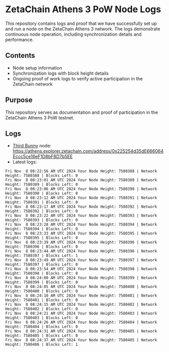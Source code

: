 # ZetaChain Athens 3 PoW Node Logs
This repository contains logs and proof that we have successfully set up and run a node on the ZetaChain Athens 3 network. The logs demonstrate continuous node operation, including synchronization details and performance.

## Contents
- Node setup information
- Synchronization logs with block height details
- Ongoing proof of work logs to verify active participation in the ZetaChain network

## Purpose
This repository serves as documentation and proof of participation in the ZetaChain Athens 3 PoW testnet.

## Logs

- [Third Bunny](https://thirdbunny.xyz/) node: https://athens.explorer.zetachain.com/address/0x225254d35dE666064Eccc5ce16eF1D8bF8D7b5EE
- Latest logs:
```
Fri Nov  8 08:22:56 AM UTC 2024 Your Node Height: 7580388 | Network Height: 7580388 | Blocks Left: 0
Fri Nov  8 08:23:01 AM UTC 2024 Your Node Height: 7580389 | Network Height: 7580389 | Blocks Left: 0
Fri Nov  8 08:23:06 AM UTC 2024 Your Node Height: 7580390 | Network Height: 7580390 | Blocks Left: 0
Fri Nov  8 08:23:12 AM UTC 2024 Your Node Height: 7580391 | Network Height: 7580391 | Blocks Left: 0
Fri Nov  8 08:23:17 AM UTC 2024 Your Node Height: 7580392 | Network Height: 7580392 | Blocks Left: 0
Fri Nov  8 08:23:22 AM UTC 2024 Your Node Height: 7580393 | Network Height: 7580393 | Blocks Left: 0
Fri Nov  8 08:23:28 AM UTC 2024 Your Node Height: 7580394 | Network Height: 7580394 | Blocks Left: 0
Fri Nov  8 08:23:33 AM UTC 2024 Your Node Height: 7580395 | Network Height: 7580395 | Blocks Left: 0
Fri Nov  8 08:23:39 AM UTC 2024 Your Node Height: 7580396 | Network Height: 7580396 | Blocks Left: 0
Fri Nov  8 08:23:44 AM UTC 2024 Your Node Height: 7580396 | Network Height: 7580397 | Blocks Left: 1
Fri Nov  8 08:23:49 AM UTC 2024 Your Node Height: 7580397 | Network Height: 7580397 | Blocks Left: 0
Fri Nov  8 08:23:54 AM UTC 2024 Your Node Height: 7580398 | Network Height: 7580398 | Blocks Left: 0
Fri Nov  8 08:24:00 AM UTC 2024 Your Node Height: 7580399 | Network Height: 7580399 | Blocks Left: 0
Fri Nov  8 08:24:05 AM UTC 2024 Your Node Height: 7580400 | Network Height: 7580400 | Blocks Left: 0
Fri Nov  8 08:24:10 AM UTC 2024 Your Node Height: 7580401 | Network Height: 7580401 | Blocks Left: 0
Fri Nov  8 08:24:15 AM UTC 2024 Your Node Height: 7580402 | Network Height: 7580402 | Blocks Left: 0
Fri Nov  8 08:24:21 AM UTC 2024 Your Node Height: 7580403 | Network Height: 7580403 | Blocks Left: 0
Fri Nov  8 08:24:26 AM UTC 2024 Your Node Height: 7580404 | Network Height: 7580404 | Blocks Left: 0
Fri Nov  8 08:24:31 AM UTC 2024 Your Node Height: 7580405 | Network Height: 7580405 | Blocks Left: 0
Fri Nov  8 08:24:37 AM UTC 2024 Your Node Height: 7580405 | Network Height: 7580406 | Blocks Left: 1
```
